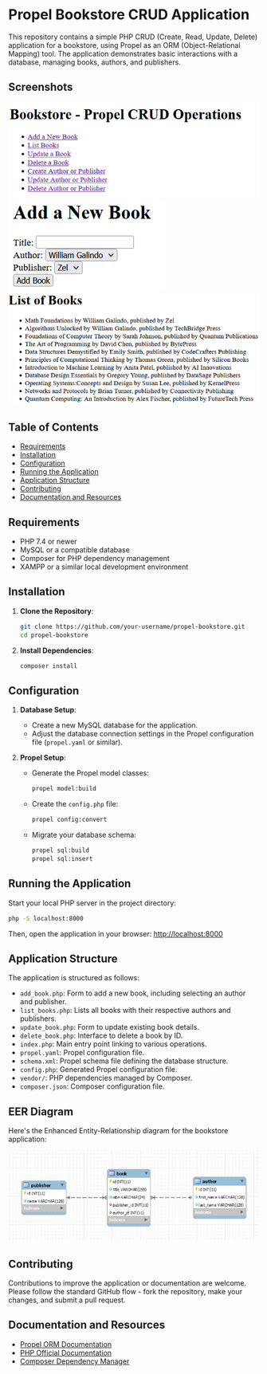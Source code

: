# Propel Bookstore CRUD Application

This repository contains a simple PHP CRUD (Create, Read, Update, Delete) application for a bookstore, using Propel as an ORM (Object-Relational Mapping) tool. The application demonstrates basic interactions with a database, managing books, authors, and publishers.

## Screenshots

![index-page](screenshots/indexpage.png)
![add-book](screenshots/addbookpage.png)
![list-books](screenshots/listbookspage.png)

## Table of Contents

- [Requirements](#requirements)
- [Installation](#installation)
- [Configuration](#configuration)
- [Running the Application](#running-the-application)
- [Application Structure](#application-structure)
- [Contributing](#contributing)
- [Documentation and Resources](#documentation-and-resources)

## Requirements

- PHP 7.4 or newer
- MySQL or a compatible database
- Composer for PHP dependency management
- XAMPP or a similar local development environment

## Installation

1. **Clone the Repository**:
    ```bash
    git clone https://github.com/your-username/propel-bookstore.git
    cd propel-bookstore
    ```

2. **Install Dependencies**:
    ```bash
    composer install
    ```

## Configuration

1. **Database Setup**:
    - Create a new MySQL database for the application.
    - Adjust the database connection settings in the Propel configuration file (`propel.yaml` or similar).

2. **Propel Setup**:
    - Generate the Propel model classes:
      ```bash
      propel model:build
      ```
    - Create the `config.php` file:
      ```bash
      propel config:convert
      ```
    - Migrate your database schema:
      ```bash
      propel sql:build
      propel sql:insert
      ```

## Running the Application

Start your local PHP server in the project directory:

```bash
php -S localhost:8000
```

Then, open the application in your browser: [http://localhost:8000](http://localhost:8000)

## Application Structure

The application is structured as follows:

- `add_book.php`: Form to add a new book, including selecting an author and publisher.
- `list_books.php`: Lists all books with their respective authors and publishers.
- `update_book.php`: Form to update existing book details.
- `delete_book.php`: Interface to delete a book by ID.
- `index.php`: Main entry point linking to various operations.
- `propel.yaml`: Propel configuration file.
- `schema.xml`: Propel schema file defining the database structure.
- `config.php`: Generated Propel configuration file.
- `vendor/`: PHP dependencies managed by Composer.
- `composer.json`: Composer configuration file.

## EER Diagram

Here's the Enhanced Entity-Relationship diagram for the bookstore application:

![EER Diagram](screenshots/EERdiagram.png)


## Contributing

Contributions to improve the application or documentation are welcome. Please follow the standard GitHub flow - fork the repository, make your changes, and submit a pull request.

## Documentation and Resources

- [Propel ORM Documentation](http://propelorm.org/Documentation/)
- [PHP Official Documentation](https://www.php.net/docs.php)
- [Composer Dependency Manager](https://getcomposer.org/doc/)
